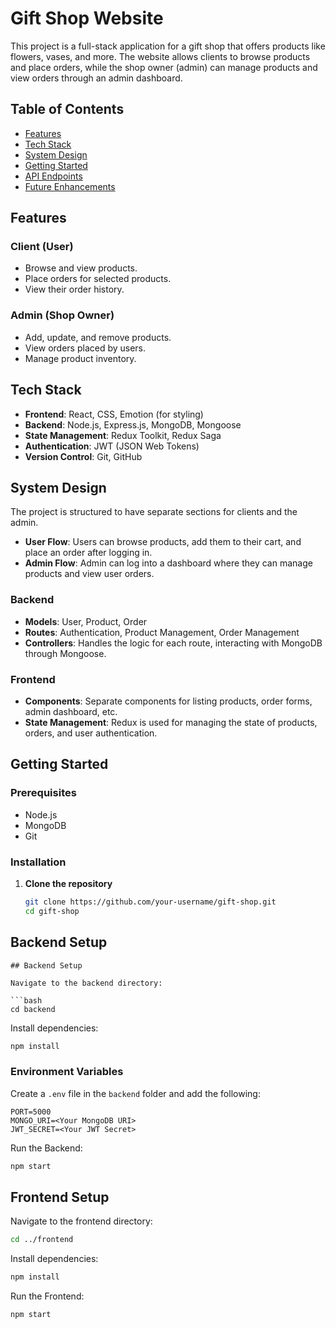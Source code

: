 
# Gift Shop Website

This project is a full-stack application for a gift shop that offers products like flowers, vases, and more. The website allows clients to browse products and place orders, while the shop owner (admin) can manage products and view orders through an admin dashboard.

## Table of Contents

- [Features](#features)
- [Tech Stack](#tech-stack)
- [System Design](#system-design)
- [Getting Started](#getting-started)
- [API Endpoints](#api-endpoints)
- [Future Enhancements](#future-enhancements)

## Features

### Client (User)
- Browse and view products.
- Place orders for selected products.
- View their order history.

### Admin (Shop Owner)
- Add, update, and remove products.
- View orders placed by users.
- Manage product inventory.

## Tech Stack

- **Frontend**: React, CSS, Emotion (for styling)
- **Backend**: Node.js, Express.js, MongoDB, Mongoose
- **State Management**: Redux Toolkit, Redux Saga
- **Authentication**: JWT (JSON Web Tokens)
- **Version Control**: Git, GitHub

## System Design

The project is structured to have separate sections for clients and the admin. 

- **User Flow**: Users can browse products, add them to their cart, and place an order after logging in.
- **Admin Flow**: Admin can log into a dashboard where they can manage products and view user orders.

### Backend
- **Models**: User, Product, Order
- **Routes**: Authentication, Product Management, Order Management
- **Controllers**: Handles the logic for each route, interacting with MongoDB through Mongoose.

### Frontend
- **Components**: Separate components for listing products, order forms, admin dashboard, etc.
- **State Management**: Redux is used for managing the state of products, orders, and user authentication.

## Getting Started

### Prerequisites

- Node.js
- MongoDB
- Git

### Installation

1. **Clone the repository**
   ```bash
   git clone https://github.com/your-username/gift-shop.git
   cd gift-shop
## Backend Setup


```
## Backend Setup

Navigate to the backend directory:

```bash
cd backend
```

Install dependencies:

```bash
npm install
```

### Environment Variables

Create a `.env` file in the `backend` folder and add the following:

```
PORT=5000
MONGO_URI=<Your MongoDB URI>
JWT_SECRET=<Your JWT Secret>
```

Run the Backend:

```bash
npm start
```

## Frontend Setup

Navigate to the frontend directory:

```bash
cd ../frontend
```

Install dependencies:

```bash
npm install
```

Run the Frontend:

```bash
npm start
```
